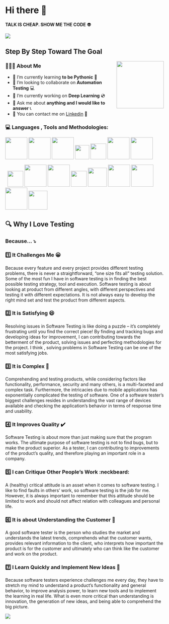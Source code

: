 # Hi there 👋 

<strong>TALK IS CHEAP. SHOW ME THE CODE</strong> :alien:



![](https://www.lambdatest.com/blog/wp-content/uploads/2019/02/Untitled-1.gif)





## Step By Step Toward The Goal

<img src="https://cdn.jsdelivr.net/gh/sy-records/staticfile@master/images/202007/huaji.gif" align="right" height="150">

 <h3> 👨🏻‍💻 About Me </h3>

- 🌱 I’m currently learning <strong>to be Pythonic</strong> :snake:
- 👯 I’m looking to collaborate on <strong>Automation Testing</strong> :computer:
- 🔭 I’m currently working on <strong>Deep Learning</strong> :cd:                
- 💬 Ask me about <strong>anything and I would like to answer</strong> :telephone_receiver:  
- :panda_face: You can contact me on [Linkedin](https://www.linkedin.com/in/popa-georgian-victor-013775222/) :iphone:
 <h3> 💻  Languages , Tools and Methodologies: </h3>


 <div>
        <code><img height="70" src="https://i.giphy.com/media/LMt9638dO8dftAjtco/200.webp"></code>
        <code><img height="70" src="https://i.postimg.cc/0jKr9dff/1-g-Mi-UPu-RGC36nx-ZHe2zth-Og.png"></code>
        <code><img height="70" src="https://i.giphy.com/media/IdyAQJVN2kVPNUrojM/200.webp"></code>
        <code><img height="45" src="https://media.giphy.com/media/kH1DBkPNyZPOk0BxrM/giphy.gif"></code>
        <code><img height="50" src="https://media4.giphy.com/media/du3J3cXyzhj75IOgvA/giphy.gif?cid=ecf05e47qfnbfliy9zfbflgpe5huud4jp65xr374tlhkxoox&rid=giphy.gif&ct=g"></code>
        <code><img height="70" src="https://encrypted-tbn0.gstatic.com/images?q=tbn:ANd9GcSuZNP8K1HFw-mHFkBoR5Xbx0BydDGu7ZzhwYRV4QjJvTrWrQcMKaFwrqa8UZ9J1vQ0mRk&usqp=CAU"></code>
        <code><img height="70" src="https://media.licdn.com/dms/image/C5612AQHmfnLiLkBIVw/article-cover_image-shrink_600_2000/0/1522791807219?e=2147483647&v=beta&t=ZRp-VnEeCUW0woUt5jeaSpMz_9EUaHZhfwTqVv28w4g">
        
 </code>
        <code><img height="50" src="https://media4.giphy.com/media/vISmwpBJUNYzukTnVx/giphy.gif?cid=ecf05e47bejpq2ku40iu8ybczb9p9vnxqpj2w43fimmtmagw&rid=giphy.gif&ct=g"></code>
        <code><img height="70" src="https://i.postimg.cc/gkbk5Q7W/Screenshot-5.png"></code>
        <code><img height="70" src="https://i.postimg.cc/q7VLCkbF/Screenshot-6.png"></code>
        <code><img height="50" src="https://media0.giphy.com/media/l3vRfNA1p0rvhMSvS/giphy.gif?cid=ecf05e47c6uihc25o61st61qits3x4y5tuxd5n6nwqlj91md&rid=giphy.gif&ct=g"></code>
        <code><img height="60" src="https://media4.giphy.com/media/13FrpeVH09Zrb2/giphy.gif?cid=ecf05e477bwmvvg3smdo6svgtjmxwngz0z3bghozrd43useq&rid=giphy.gif&ct=g"></code>
        <code><img height="70" src="https://i.postimg.cc/zBRQDMMS/Screenshot-5.png"></code>
        <code><img height="70" src="https://i.postimg.cc/7hwNvWyL/Screenshot-6.png"></code>
        <code><img height="70" src="https://encrypted-tbn0.gstatic.com/images?q=tbn:ANd9GcQN4i3AAsYYKbxMwY5eQjA9l2Uic14vSdpl3g0qqm-AHRY8yk6t_5xSogp9P60Uj2uKgxA&usqp=CAU"></code>
        <code><img height="60" src="https://wso2.cachefly.net/wso2/sites/all/2021-theme/apim-2021/apim4-animations/apim-page-animation-get-business-insights-and-intelligence-through-APIs.gif"></code>
  </div>




 <h2> 🔍 Why I Love Testing </h2>

### Because... :arrow_heading_down:

###  :one: It Challenges Me 😀

 Because every feature and every project provides different testing problems, there is never a straightforward, “one size fits all” testing solution. Some of the most fun I have in software testing is in finding the best possible testing strategy, tool and execution. Software testing is about looking at product from different angles, with different perspectives and testing it with different expectations. It is not always easy to develop the right mind set and test the product from different aspects.

### 2️⃣ It is Satisfying 😆

Resolving issues in Software Testing is like doing a puzzle – it’s completely frustrating until you find the correct piece! By finding and tracking bugs and developing ideas for improvement, I can contributing towards the betterment of the product, solving issues and perfecting methodologies for the project. I think , solving problems in Software Testing can be one of the most satisfying jobs.

### 3️⃣ It is Complex 📔

Comprehending and testing products, while considering factors like functionality, performance, security and many others, is a multi-faceted and complex task. Furthermore, the intricacies due to mobile applications has exponentially complicated the testing of software. One of a software tester’s biggest challenges resides in understanding the vast range of devices available and checking the application’s behavior in terms of response time and usability.

### 4️⃣ It Improves Quality ✔️

Software Testing is about more than just making sure that the program works. The ultimate purpose of software testing is not to find bugs, but to make the product superior. As a tester, I can contributing to improvements of the product’s quality, and therefore playing an important role in a company.

### 5️⃣ I can Critique Other People’s Work  :neckbeard:

A (healthy) critical attitude is an asset when it comes to software testing. I like to find faults in others’ work, so software testing is the job for me. However, it is always important to remember that this attitude should be limited to work and should not affect relation with colleagues and personal life.

### 6️⃣  It is about Understanding the Customer 🛃

A good software tester is the person who studies the market and understands the latest trends, comprehends what the customer wants, provides relevant information to the client, who interprets how important the product is for the customer and ultimately who can think like the customer and work on the product.

### 7️⃣ I Learn Quickly and Implement New Ideas 💠

Because software testers experience challenges me every day, they have to stretch my mind to understand a product’s functionality and general behavior, to improve analysis power, to learn new tools and to implement the learning in real life. What is even more critical than understanding is innovation, the generation of new ideas, and being able to comprehend the big picture.

![](https://media.tenor.com/8tr_CU6730MAAAAC/web-dev-website-development.gif)

